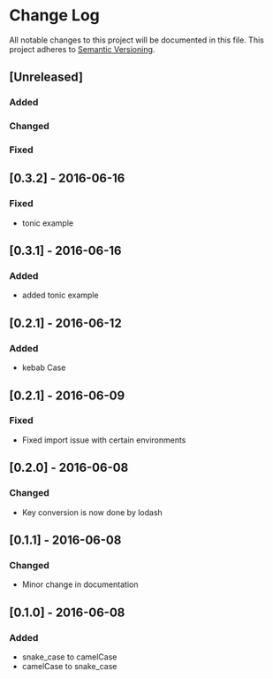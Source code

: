 # Change Log
All notable changes to this project will be documented in this file.
This project adheres to [Semantic Versioning](http://semver.org/).

## [Unreleased]
### Added
### Changed
### Fixed

## [0.3.2] - 2016-06-16
### Fixed
- tonic example

## [0.3.1] - 2016-06-16
### Added
- added tonic example

## [0.2.1] - 2016-06-12
### Added
- kebab Case

## [0.2.1] - 2016-06-09
### Fixed
- Fixed import issue with certain environments

## [0.2.0] - 2016-06-08
### Changed
- Key conversion is now done by lodash

## [0.1.1] - 2016-06-08
### Changed
- Minor change in documentation

## [0.1.0] - 2016-06-08
### Added
- snake_case to camelCase
- camelCase to snake_case
